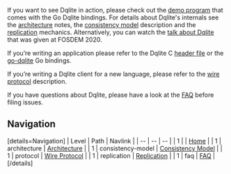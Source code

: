 If you want to see Dqlite in action, please check out the [demo program](https://github.com/canonical/go-dqlite#demo) that comes with the Go Dqlite bindings. For details about Dqlite's internals see the [architecture](https://dqlite.io/docs/architecture) notes, the [consistency model](https://dqlite.io/docs/consistency-model) description and the [replication](https://dqlite.io/docs/replication) mechanics. Alternatively, you can watch the [talk about Dqlite](https://fosdem.org/2020/schedule/event/dqlite/) that was given at FOSDEM 2020.

If you’re writing an application please refer to the Dqlite C [header file](https://github.com/canonical/dqlite/blob/master/include/dqlite.h) or the [go-dqlite](https://github.com/canonical/go-dqlite) Go bindings.

If you’re writing a Dqlite client for a new language, please refer to the [wire protocol](https://dqlite.io/docs/protocol) description.

If you have questions about Dqlite, please have a look at the [FAQ](https://dqlite.io/docs/faq) before filing issues.

## Navigation

[details=Navigation]
| Level | Path | Navlink |
| -- | -- | -- |
| 1 | | [Home](/t/dqlite-documentation/34) |
| 1 | architecture | [Architecture](/t/architecture/27) |
| 1 | consistency-model | [Consistency Model](/t/consistency-model/29) |
| 1 | protocol | [Wire Protocol](/t/wire-protocol/23) |
| 1 | replication | [Replication](/t/replication/28) |
| 1 | faq | [FAQ](/t/documentation-faq/22) |
[/details]
